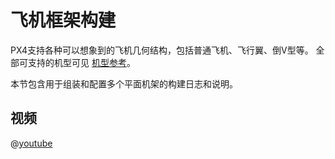 # 飞机框架构建

PX4支持各种可以想象到的飞机几何结构，包括普通飞机、飞行翼、倒V型等。 全部可支持的机型可见 [机型参考](../airframes/airframe_reference.md#plane)。

本节包含用于组装和配置多个平面机架的构建日志和说明。

## 视频

@[youtube](https://www.youtube.com/watch?v=8m4_NpTQn0E&vq=hd720)